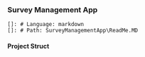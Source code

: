 ﻿### Survey Management App

    
    []: # Language: markdown
    []: # Path: SurveyManagementApp\ReadMe.MD

   #### Project Struct 

    
